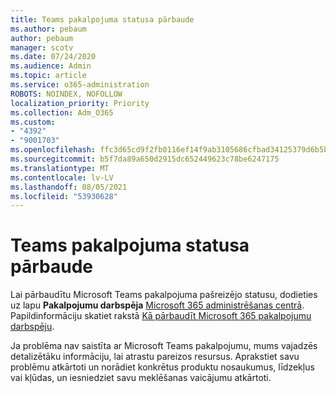 ```yaml
---
title: Teams pakalpojuma statusa pārbaude
ms.author: pebaum
author: pebaum
manager: scotv
ms.date: 07/24/2020
ms.audience: Admin
ms.topic: article
ms.service: o365-administration
ROBOTS: NOINDEX, NOFOLLOW
localization_priority: Priority
ms.collection: Adm_O365
ms.custom:
- "4392"
- "9001703"
ms.openlocfilehash: ffc3d65cd9f2fb0116ef14f9ab3105686cfbad34125379d6b5b9db355712a507
ms.sourcegitcommit: b5f7da89a650d2915dc652449623c78be6247175
ms.translationtype: MT
ms.contentlocale: lv-LV
ms.lasthandoff: 08/05/2021
ms.locfileid: "53930628"
---
```

# <a name="check-teams-service-status"></a>Teams pakalpojuma statusa pārbaude

Lai pārbaudītu Microsoft Teams pakalpojuma pašreizējo statusu, dodieties uz lapu **Pakalpojumu darbspēja** [Microsoft 365 administrēšanas centrā](https://go.microsoft.com/fwlink/p/?linkid=2024339). Papildinformāciju skatiet rakstā [Kā pārbaudīt Microsoft 365 pakalpojumu darbspēju](https://docs.microsoft.com/office365/enterprise/view-service-health).

Ja problēma nav saistīta ar Microsoft Teams pakalpojumu, mums vajadzēs detalizētāku informāciju, lai atrastu pareizos resursus. Aprakstiet savu problēmu atkārtoti un norādiet konkrētus produktu nosaukumus, līdzekļus vai kļūdas, un iesniedziet savu meklēšanas vaicājumu atkārtoti.
